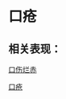 # 口疮## 相关表现：[口伤烂赤](https://zuoye.gmzyh.com/search?key=口伤烂赤)[口疮](https://zuoye.gmzyh.com/search?key=口疮)